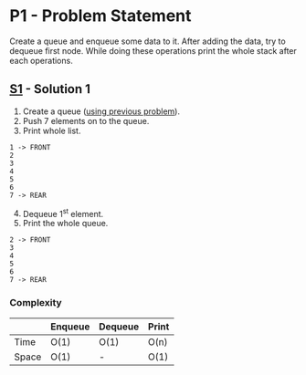 # P1 - Problem Statement
Create a queue and enqueue some data to it. After adding the data, try to dequeue first node.
While doing these operations print the whole stack after each operations.

## [S1](https://github.com/Lakshitnagar/DS-ALGO/blob/master/ds/queue/p1/S1.java) - Solution 1
1. Create a queue ([using previous problem](https://github.com/Lakshitnagar/DS-ALGO/blob/master/ds/queue/Queue.java)).
2. Push 7 elements on to the queue.
3. Print whole list.
```
1 -> FRONT
2
3
4
5
6
7 -> REAR
```
4. Dequeue 1<sup>st</sup> element.
5. Print the whole queue. 
```
2 -> FRONT
3
4
5
6
7 -> REAR
```

### Complexity

|               | Enqueue       | Dequeue       | Print         |
| ------------- | ------------- | ------------- | ------------- |
| Time          | O(1)          | O(1)          | O(n)          |
| Space         | O(1)          | -             | O(1)          |
